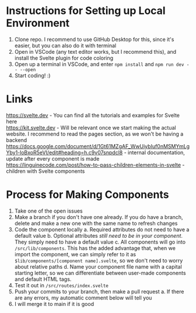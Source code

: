 # Instructions for Setting up Local Environment
1. Clone repo. I recommend to use GitHub Desktop for this, since it's easier, but you can also do it with terminal
2. Open in VSCode (any text editor works, but I recommend this), and install the Svelte plugin for code coloring
3. Open up a terminal in VSCode, and enter `npm install` and `npm run dev -- --open`
4. Start coding! :)

# Links
https://svelte.dev - You can find all the tutorials and examples for Svelte here  
https://kit.svelte.dev - Will be relevant once we start making the actual website. I recommend to read the pages section, as we won't be having a backend  
https://docs.google.com/document/d/1Gt61MZgAF_WwUiybIuf0nMSMYmLgYby1-loBxoR5eVI/edit#heading=h.c9v07snpdcl8 - internal documentation, update after every component is made  
https://linguinecode.com/post/how-to-pass-children-elements-in-svelte - children with Svelte components

# Process for Making Components
1. Take one of the open issues
2. Make a branch if you don't have one already. If you do have a branch, delete and make a new one with the same name to refresh changes
3. Code the component locally
    a. Required attributes do not need to have a default value
    b. Optional attributes *still need to be in your component*. They simply need to have a default value
    c. All components will go into `/src/lib/components`. This has the added advantage that, when we import the component, we can simply refer to it as `$lib/components/[component name].svelte`, so we don't need to worry about relative paths
    d. Name your component file name with a capital starting letter, so we can differentiate between user-made components and default HTML tags.
4. Test it out in `/src/routes/index.svelte`
5. Push your commits to your branch, then make a pull request
    a. If there are any errors, my automatic comment below will tell you
6. I will merge it to main if it is good